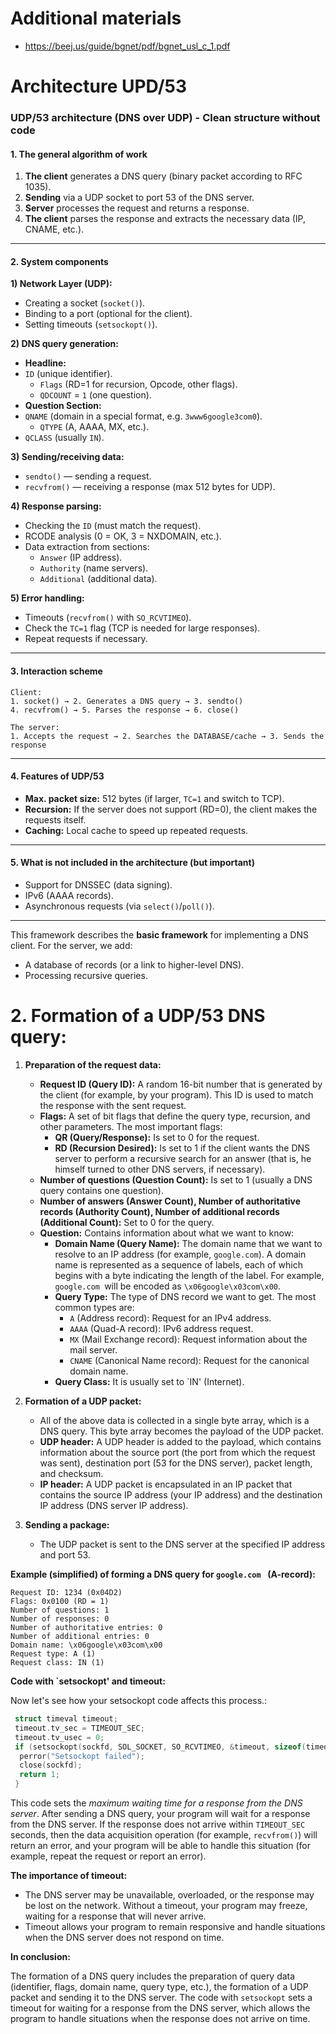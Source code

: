 # Additional materials
- https://beej.us/guide/bgnet/pdf/bgnet_usl_c_1.pdf

# Architecture UPD/53
### **UDP/53 architecture (DNS over UDP) - Clean structure without code**  

#### **1. The general algorithm of work**  
1. **The client** generates a DNS query (binary packet according to RFC 1035).
2. **Sending** via a UDP socket to port 53 of the DNS server.  
3. **Server** processes the request and returns a response.
4. **The client** parses the response and extracts the necessary data (IP, CNAME, etc.).  

---

#### **2. System components**  

**1) Network Layer (UDP):**  
- Creating a socket (`socket()`).
- Binding to a port (optional for the client).  
- Setting timeouts (`setsockopt()`).  

**2) DNS query generation:**  
- **Headline:**
- `ID` (unique identifier).  
  - `Flags` (RD=1 for recursion, Opcode, other flags).  
  - `QDCOUNT` = `1` (one question).  
- **Question Section:**
- `QNAME` (domain in a special format, e.g. `3www6google3com0`).  
  - `QTYPE` (A, AAAA, MX, etc.).
- `QCLASS` (usually `IN`).  

**3) Sending/receiving data:**  
- `sendto()` — sending a request.  
- `recvfrom()` — receiving a response (max 512 bytes for UDP).  

**4) Response parsing:**  
- Checking the `ID` (must match the request).  
- RCODE analysis (0 = OK, 3 = NXDOMAIN, etc.).
- Data extraction from sections:  
  - `Answer` (IP address).  
  - `Authority` (name servers).  
  - `Additional` (additional data).  

**5) Error handling:**  
- Timeouts (`recvfrom()` with `SO_RCVTIMEO`).  
- Check the `TC=1` flag (TCP is needed for large responses).  
- Repeat requests if necessary.  

---

#### **3. Interaction scheme**  
```
Client:  
1. socket() → 2. Generates a DNS query → 3. sendto()
4. recvfrom() → 5. Parses the response → 6. close()  

The server:  
1. Accepts the request → 2. Searches the DATABASE/cache → 3. Sends the response  
```

---

#### **4. Features of UDP/53**  
- **Max. packet size:** 512 bytes (if larger, `TC=1` and switch to TCP).  
- **Recursion:** If the server does not support (RD=0), the client makes the requests itself.  
- **Caching:** Local cache to speed up repeated requests.  

---

#### **5. What is not included in the architecture (but important)**  
- Support for DNSSEC (data signing).  
- IPv6 (AAAA records).  
- Asynchronous requests (via `select()`/`poll()`).  

---

This framework describes the **basic framework** for implementing a DNS client. For the server, we add:
- A database of records (or a link to higher-level DNS).  
- Processing recursive queries.

# 2. **Formation of a UDP/53 DNS query:**

1. **Preparation of the request data:**

    * **Request ID (Query ID):** A random 16-bit number that is generated by the client (for example, by your program). This ID is used to match the response with the sent request.
    * **Flags:** A set of bit flags that define the query type, recursion, and other parameters. The most important flags:
        *   **QR (Query/Response):** Is set to 0 for the request.
        *   **RD (Recursion Desired):** Is set to 1 if the client wants the DNS server to perform a recursive search for an answer (that is, he himself turned to other DNS servers, if necessary).
    * **Number of questions (Question Count):** Is set to 1 (usually a DNS query contains one question).
    * **Number of answers (Answer Count), Number of authoritative records (Authority Count), Number of additional records (Additional Count):** Set to 0 for the query.
    * **Question:** Contains information about what we want to know:
        * **Domain Name (Query Name):** The domain name that we want to resolve to an IP address (for example, `google.com`). A domain name is represented as a sequence of labels, each of which begins with a byte indicating the length of the label. For example, `google.com `will be encoded as `\x06google\x03com\x00`.
        * **Query Type:** The type of DNS record we want to get. The most common types are:
            * `A` (Address record): Request for an IPv4 address.
            * `AAAA` (Quad-A record): IPv6 address request.
            * `MX` (Mail Exchange record): Request information about the mail server.
            * `CNAME` (Canonical Name record): Request for the canonical domain name.
        * **Query Class:** It is usually set to `IN' (Internet).

2. **Formation of a UDP packet:**

    * All of the above data is collected in a single byte array, which is a DNS query. This byte array becomes the payload of the UDP packet.
    * **UDP header:** A UDP header is added to the payload, which contains information about the source port (the port from which the request was sent), destination port (53 for the DNS server), packet length, and checksum.
    * **IP header:** A UDP packet is encapsulated in an IP packet that contains the source IP address (your IP address) and the destination IP address (DNS server IP address).

3. **Sending a package:**

    * The UDP packet is sent to the DNS server at the specified IP address and port 53.

**Example (simplified) of forming a DNS query for `google.com ` (A-record):**

```
Request ID: 1234 (0x04D2)
Flags: 0x0100 (RD = 1)
Number of questions: 1
Number of responses: 0
Number of authoritative entries: 0
Number of additional entries: 0
Domain name: \x06google\x03com\x00
Request type: A (1)
Request class: IN (1)
```

**Code with `setsockopt' and timeout:**

Now let's see how your setsockopt code affects this process.:

```c
 struct timeval timeout;
 timeout.tv_sec = TIMEOUT_SEC;
 timeout.tv_usec = 0;
 if (setsockopt(sockfd, SOL_SOCKET, SO_RCVTIMEO, &timeout, sizeof(timeout)) < 0) {
  perror("Setsockopt failed");
  close(sockfd);
  return 1;
 }
```

This code sets the *maximum waiting time for a response from the DNS server*. After sending a DNS query, your program will wait for a response from the DNS server. If the response does not arrive within `TIMEOUT_SEC` seconds, then the data acquisition operation (for example, `recvfrom()`) will return an error, and your program will be able to handle this situation (for example, repeat the request or report an error).

**The importance of timeout:**

* The DNS server may be unavailable, overloaded, or the response may be lost on the network. Without a timeout, your program may freeze, waiting for a response that will never arrive.
* Timeout allows your program to remain responsive and handle situations when the DNS server does not respond on time.

**In conclusion:**

The formation of a DNS query includes the preparation of query data (identifier, flags, domain name, query type, etc.), the formation of a UDP packet and sending it to the DNS server. The code with `setsockopt` sets a timeout for waiting for a response from the DNS server, which allows the program to handle situations when the response does not arrive on time.